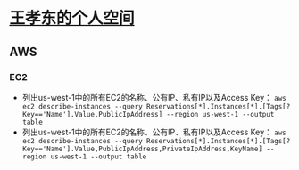 # [王孝东的个人空间](https://scm-git.github.io/)
## AWS
### EC2
* 列出us-west-1中的所有EC2的名称、公有IP、私有IP以及Access Key：
  `aws ec2 describe-instances --query Reservations[*].Instances[*].[Tags[?Key=='Name'].Value,PublicIpAddress] --region us-west-1 --output table`
* 列出us-west-1中的所有EC2的名称、公有IP、私有IP以及Access Key：
  `aws ec2 describe-instances --query Reservations[*].Instances[*].[Tags[?Key=='Name'].Value,PublicIpAddress,PrivateIpAddress,KeyName] --region us-west-1 --output table`
